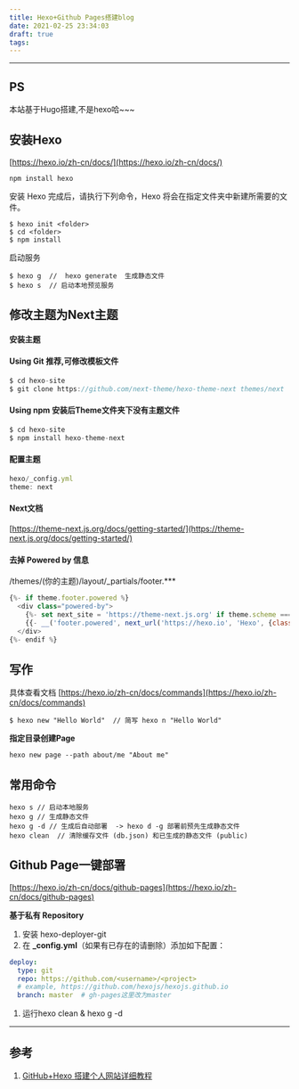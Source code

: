 ```yaml
---
title: Hexo+Github Pages搭建blog
date: 2021-02-25 23:34:03
draft: true
tags:
---
```

---
## PS
本站基于Hugo搭建,不是hexo哈~~~
## 安装Hexo
[https://hexo.io/zh-cn/docs/](https://hexo.io/zh-cn/docs/)
```shell
npm install hexo
```
安装 Hexo 完成后，请执行下列命令，Hexo 将会在指定文件夹中新建所需要的文件。
```shell
$ hexo init <folder>
$ cd <folder>
$ npm install
```
启动服务

```shell
$ hexo g  //  hexo generate  生成静态文件
$ hexo s  // 启动本地预览服务
```


## 修改主题为Next主题
#### 安装主题
#### Using Git  推荐,可修改模板文件
```javascript
$ cd hexo-site
$ git clone https://github.com/next-theme/hexo-theme-next themes/next
```
#### Using npm   安装后Theme文件夹下没有主题文件
```js
$ cd hexo-site
$ npm install hexo-theme-next
```
#### 配置主题
```javascript
hexo/_config.yml
theme: next
```
#### Next文档
[https://theme-next.js.org/docs/getting-started/](https://theme-next.js.org/docs/getting-started/)
#### 去掉 Powered by 信息
/themes/(你的主题)/layout/_partials/footer.***

```javascript
{%- if theme.footer.powered %}
  <div class="powered-by">
    {%- set next_site = 'https://theme-next.js.org' if theme.scheme === 'Gemini' else 'https://theme-next.js.org/' + theme.scheme | lower + '/' %}
    {{- __('footer.powered', next_url('https://hexo.io', 'Hexo', {class: 'theme-link'}) + ' & ' + next_url(next_site, 'NexT.' + theme.scheme, {class: 'theme-link'})) }}
  </div>
{%- endif %}
```


## 写作
具体查看文档 [https://hexo.io/zh-cn/docs/commands](https://hexo.io/zh-cn/docs/commands)
```shell
$ hexo new "Hello World"  // 简写 hexo n "Hello World"
```
**指定目录创建Page**
```shell
hexo new page --path about/me "About me"
```


## 常用命令
```shell
hexo s // 启动本地服务
hexo g // 生成静态文件  
hexo g -d // 生成后自动部署  -> hexo d -g 部署前预先生成静态文件
hexo clean  // 清除缓存文件 (db.json) 和已生成的静态文件 (public)
```


## Github Page一键部署
[https://hexo.io/zh-cn/docs/github-pages](https://hexo.io/zh-cn/docs/github-pages)

**基于私有 Repository**

1. 安装 hexo-deployer-git
2. 在 **_config.yml**（如果有已存在的请删除）添加如下配置：
```yaml
deploy:
  type: git
  repo: https://github.com/<username>/<project>
  # example, https://github.com/hexojs/hexojs.github.io
  branch: master  # gh-pages这里改为master
```

1. 运行hexo clean  &  hexo g -d
---


## 参考
1. [GitHub+Hexo 搭建个人网站详细教程](https://zhuanlan.zhihu.com/p/26625249)
